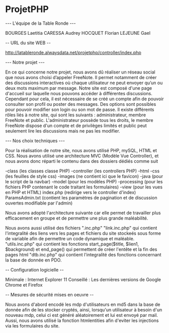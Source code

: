 # ProjetPHP

--- L'équipe de la Table Ronde ---

BOURGES Laetitia
CARESSA Audrey
HOCQUET Florian
LEJEUNE Gael

-- URL du site WEB --

http://latableronde.alwaysdata.net/projetphp/controller/index.php


--- Notre projet ---

En ce qui concerne notre projet, nous avons dû réaliser un réseau social que nous avons choisi d’appeler FreeNote.
Il permet notamment de créer des discussions interactives où chaque utilisateur ne peut envoyer qu’un ou deux mots maximum par message.
Notre site est composé d'une page d'accueil sur laquelle nous pouvons accéder à différentes discussions. 
Cependant pour cela, il est nécessaire de se créé un compte afin de pouvoir consulter son profil ou poster des messages.
Des options sont possibles pour pouvoir modifier son login ou son mot de passe.
Il existe différents rôles liés à notre site, qui sont les suivants : administrateur, membre FreeNote et public.
L'administrateur possède tous les droits, le membre FreeNote dispose d'un compte et de privilèges limités et public peut seulement lire les discussions mais ne pas les modifier.


--- Nos choix techniques ---

Pour la réalisation de notre site, nous avons utilisé PHP, mySQL, HTML et CSS.
Nous avons utilisé une architecture MVC (Modèle Vue Controller), et nous avons donc réparti le contenu dans des dossiers dédiés comme suit

-class (les classes classe PHP)
-controller (les controllers PHP)
-html
    -css (les feuilles de style css)
    -images (ne contient ici que le favicon)
-java (pour le script de la navbar)
-model (pour les modèles PHP)
-processing (pour les fichiers PHP contenant le code traitant les formulaires)
-view (pour les vues en PHP et HTML)
index.php (redirige vers le controller d'index)
ParamsAdmin.txt (contient les paramètres de pagination et de discussion ouvertes modifiable par l'admin)

Nous avons adopté l'architecture suivante car elle permet de travailler plus efficacement en groupe et de permettre une plus grande maléabilité.

Nous avons aussi utilisé des fichiers ".inc.php"
"link.inc.php" qui contient l'integralité des liens vers les pages et fichiers du site stockeés sous forme de variable afin de permettre un code dynamique et maléable.
"utils.inc.php" qui contient les fonctions start_page($title, $lien1, $background) et end_page() qui permettent de créer l'entête et la fin des pages html
"dtb.inc.php"  qui contient l'integralité des fonctions concernant la base de donnée en PDO.


-- Configuration logicielle --

Minimale : Internet Explorer 11
Conseillé : Les dernières versions de Google Chrome et Firefox

-- Mesures de sécurité mises en oeuvre --

Nous avons d'abord encodé les mdp d'utilisateurs en md5 dans la base de donnée afin de les stocker cryptés, ainsi, lorsqu'un utilisateur à besoin d'un nouveau mdp, celui ci est généré aléatoirement et lui est envoyé par mail.
Aussi, nous avons utilisé la fonction htmlentities afin d'eviter les injections via les formulaires du site.
